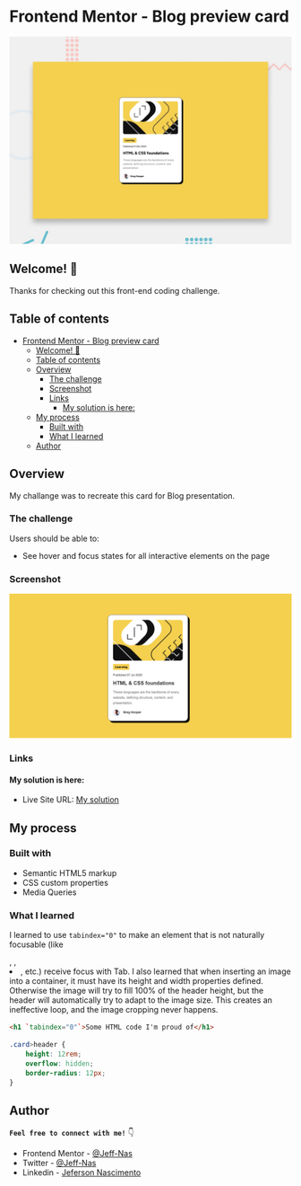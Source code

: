 # Frontend Mentor - Blog preview card

![Design preview for the Blog preview card coding challenge](./preview.jpg)

## Welcome! 👋

Thanks for checking out this front-end coding challenge.

## Table of contents

- [Frontend Mentor - Blog preview card](#frontend-mentor---blog-preview-card)
  - [Welcome! 👋](#welcome-)
  - [Table of contents](#table-of-contents)
  - [Overview](#overview)
    - [The challenge](#the-challenge)
    - [Screenshot](#screenshot)
    - [Links](#links)
      - [My solution is here:](#my-solution-is-here)
  - [My process](#my-process)
    - [Built with](#built-with)
    - [What I learned](#what-i-learned)
  - [Author](#author)



## Overview

My challange was to recreate this card for Blog presentation. 

### The challenge

Users should be able to:

- See hover and focus states for all interactive elements on the page

### Screenshot

![](./assets/images/screen-shot.png)


### Links

#### My solution is here: 
- Live Site URL: [My solution](https://jeff-nas.github.io/Mentor-beginner-blog-previw-card/)

## My process

### Built with

- Semantic HTML5 markup
- CSS custom properties
- Media Queries


### What I learned

I learned to use `tabindex="0"` to make an element that is not naturally focusable (like <div>, <span>, <li>, etc.) receive focus with Tab.
I also learned that when inserting an image into a container, it must have its height and width properties defined. Otherwise the image will try to fill 100% of the header height, but the header will automatically try to adapt to the image size. This creates an ineffective loop, and the image cropping never happens.


```html
<h1 `tabindex="0"`>Some HTML code I'm proud of</h1>
```
```css
.card>header {
    height: 12rem;
    overflow: hidden;
    border-radius: 12px;
}
```

## Author
 **`Feel free to connect with me!`**  👇
- Frontend Mentor - [@Jeff-Nas](https://www.frontendmentor.io/profile/Jeff-Nas)
- Twitter - [@Jeff-Nas](https://x.com/Jeferso65230539)
- Linkedin - [Jeferson Nascimento](http://www.linkedin.com/in/jeferson-n-75663b145)



